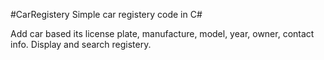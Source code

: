 #CarRegistery
Simple car registery code in C#

Add car based its license plate, manufacture, model, year, owner, contact info.
Display and search registery.
